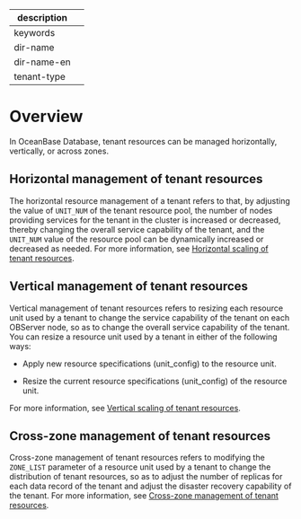 |description||
|---|---|
|keywords||
|dir-name||
|dir-name-en||
|tenant-type||

# Overview

In OceanBase Database, tenant resources can be managed horizontally, vertically, or across zones.

## Horizontal management of tenant resources

The horizontal resource management of a tenant refers to that, by adjusting the value of `UNIT_NUM` of the tenant resource pool, the number of nodes providing services for the tenant in the cluster is increased or decreased, thereby changing the overall service capability of the tenant, and the `UNIT_NUM` value of the resource pool can be dynamically increased or decreased as needed. For more information, see [Horizontal scaling of tenant resources](../200.scale-in-and-scale-out-of-tenant-resources/200.horizontal-scaling-of-tenant-resources.md).

## Vertical management of tenant resources

Vertical management of tenant resources refers to resizing each resource unit used by a tenant to change the service capability of the tenant on each OBServer node, so as to change the overall service capability of the tenant. You can resize a resource unit used by a tenant in either of the following ways:

* Apply new resource specifications (unit_config) to the resource unit.

* Resize the current resource specifications (unit_config) of the resource unit.

For more information, see [Vertical scaling of tenant resources](../200.scale-in-and-scale-out-of-tenant-resources/300.vertical-scaling-of-tenant-resources.md).

## Cross-zone management of tenant resources

Cross-zone management of tenant resources refers to modifying the `ZONE_LIST` parameter of a resource unit used by a tenant to change the distribution of tenant resources, so as to adjust the number of replicas for each data record of the tenant and adjust the disaster recovery capability of the tenant. For more information, see [Cross-zone management of tenant resources](../200.scale-in-and-scale-out-of-tenant-resources/400.tenant-cross-zone-resource-management.md).
